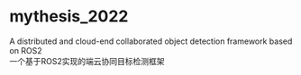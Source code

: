 # mythesis_2022
A distributed and cloud-end collaborated object detection framework based on ROS2  
一个基于ROS2实现的端云协同目标检测框架  

